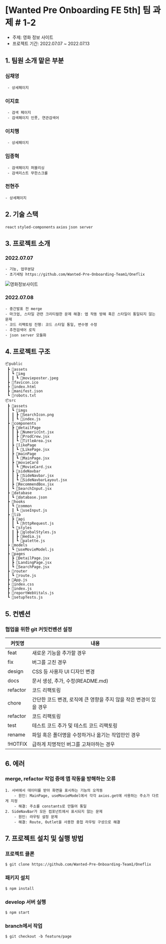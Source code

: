 # [Wanted Pre Onboarding FE 5th] 팀 과제 # 1-2
- 주제: 영화 정보 사이트
- 프로젝트 기간: 2022.07.07 ~ 2022.07.13
## 1. 팀원 소개 맡은 부분
### 심채영
```
 - 상세페이지
```
### 이지호
```
 - 검색 페이지
 - 검색페이지 인풋, 연관검색어
```
### 이치행
```
 - 상세페이지
```
 ### 임종혁
```
 - 검색페이지 퍼블리싱
 - 검색리스트 무한스크롤
``` 
### 천현주
```
- 상세페이지
```
## 2. 기술 스택

`react` `styled-components` `axios` `json server` 

## 3. 프로젝트 소개
### 2022.07.07
    - 기능, 업무분담
    - 초기세팅 https://github.com/Wanted-Pre-Onboarding-Team1/Oneflix
   ![영화정보사이트](https://user-images.githubusercontent.com/99126860/177974656-33c24277-8c5b-410f-b6f8-e97836b0450d.jpg)

### 2022.07.08
    - 중간발표 전 merge
    - 마크업, 스타일 관련 크리티컬한 문제 해결: 앱 작동 방해 혹은 스타일이 통일되지 않는 문제
    - 코드 리팩토링 진행: 코드 스타일 통일, 변수명 수정
    - 추천검색어 로직
    - json server 모듈화
    
## 4. 프로젝트 구조

```
📦public
 ┣ 📂assets
 ┃ ┗ 📂img
 ┃ ┃ ┗ 📜movieposter.jpeg
 ┣ 📜favicon.ico
 ┣ 📜index.html
 ┣ 📜manifest.json
 ┗ 📜robots.txt
📦src
 ┣ 📂assets
 ┃ ┗ 📂imgs
 ┃ ┃ ┣ 📜SearchIcon.png
 ┃ ┃ ┗ 📜index.js
 ┣ 📂components
 ┃ ┣ 📂detailPage
 ┃ ┃ ┣ 📜NumericCnt.jsx
 ┃ ┃ ┣ 📜ProdCrew.jsx
 ┃ ┃ ┗ 📜TitleArea.jsx
 ┃ ┣ 📂likePage
 ┃ ┃ ┗ 📜LikePage.jsx
 ┃ ┣ 📂mainPage
 ┃ ┃ ┗ 📜MainPage.jsx
 ┃ ┣ 📂movieCard
 ┃ ┃ ┗ 📜MovieCard.jsx
 ┃ ┣ 📂sideNavbar
 ┃ ┃ ┣ 📜SideNavbar.jsx
 ┃ ┃ ┗ 📜SideNavbarLayout.jsx
 ┃ ┣ 📜RecommendBox.jsx
 ┃ ┗ 📜SearchInput.jsx
 ┣ 📂database
 ┃ ┗ 📜database.json
 ┣ 📂hooks
 ┃ ┗ 📂common
 ┃ ┃ ┗ 📜useInput.js
 ┣ 📂lib
 ┃ ┣ 📂api
 ┃ ┃ ┗ 📜httpRequest.js
 ┃ ┗ 📂styles
 ┃ ┃ ┣ 📜globalStyles.js
 ┃ ┃ ┣ 📜media.js
 ┃ ┃ ┗ 📜palette.js
 ┣ 📂models
 ┃ ┗ 📜useMovieModel.js
 ┣ 📂pages
 ┃ ┣ 📜DetailPage.jsx
 ┃ ┣ 📜LandingPage.jsx
 ┃ ┗ 📜SearchPage.jsx
 ┣ 📂router
 ┃ ┗ 📜route.js
 ┣ 📜App.js
 ┣ 📜index.css
 ┣ 📜index.js
 ┣ 📜reportWebVitals.js
 ┗ 📜setupTests.js
 ```
 
## 5. 컨벤션
### 협업을 위한 git 커밋컨벤션 설정
| 커밋명      | 내용                                             |
| ----------- | ------------------------------------------------ |
| feat     | 새로운 기능을 추가할 경우                     |
| fix      | 버그를 고친 경우                                        |
| design    | CSS 등 사용자 UI 디자인 변경                              |
| docs     | 문서 생성, 추가, 수정(README.md)                 |
| refactor | 코드 리팩토링                                |
| chore   | 간단한 코드 변경, 로직에 큰 영향을 주지 않을 작은 변경이 있을 경우 |
| refactor | 코드 리팩토링                                |
| test | 테스트 코드 추가 및 테스트 코드 리팩토링                     |
| rename |파일 혹은 폴더명을 수정하거나 옮기는 작업만인 경우|
| !HOTFIX |급하게 치명적인 버그를 고쳐야하는 경우|

## 6. 에러
### merge, refactor 작업 중에 앱 작동을 방해하는 오류
```
1. 서버에서 데이터를 받아 화면을 표시하는 기능의 오작동
    - 원인: MainPage, useMovieModel에서 각각 axios.get에 사용하는 주소가 다르게 지정
    - 해결: 주소를 constants로 만들어 통일
2. SideNavBar가 모든 컴포넌트에서 표시되지 않는 문제
    - 원인: 라우팅 설정 문제
    - 해결: Route, Outlet을 사용한 중첩 라우팅 구성으로 해결    
```
## 7. 프로젝트 설치 및 실행 방법
### 프로젝트 클론
```
$ git clone https://github.com/Wanted-Pre-Onboarding-Team1/Oneflix
```
### 패키지 설치
```
$ npm install 
```
### develop 서버 실행
```
$ npm start
```
### branch에서 작업
```
$ git checkout -b feature/page
```
